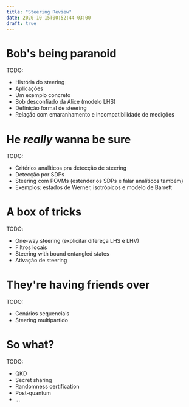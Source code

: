 ```yaml
---
title: "Steering Review"
date: 2020-10-15T00:52:44-03:00
draft: true
---
```


# Bob's being paranoid

TODO:
- História do steering
- Aplicações
- Um exemplo concreto
- Bob desconfiado da Alice (modelo LHS)
- Definição formal de steering
- Relação com emaranhamento e incompatibilidade de medições

# He *really* wanna be sure

TODO:
- Critérios analíticos pra detecção de steering
- Detecção por SDPs
- Steering com POVMs (estender os SDPs e falar analíticos também)
- Exemplos: estados de Werner, isotrópicos e modelo de Barrett

# A box of tricks

TODO:
- One-way steering (explicitar difereça LHS e LHV)
- Filtros locais
- Steering with bound entangled states
- Ativação de steering

# They're having friends over

TODO:
- Cenários sequenciais
- Steering multipartido

# So what?

TODO:
- QKD
- Secret sharing
- Randomness certification
- Post-quantum
- ...
